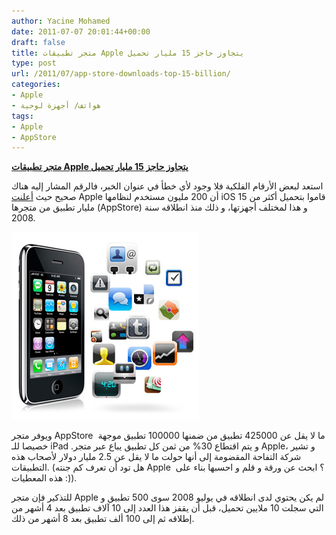 ```yaml
---
author: Yacine Mohamed
date: 2011-07-07 20:01:44+00:00
draft: false
title: متجر تطبيقات Apple يتجاوز حاجز 15 مليار تحميل
type: post
url: /2011/07/app-store-downloads-top-15-billion/
categories:
- Apple
- هواتف/ أجهزة لوحية
tags:
- Apple
- AppStore
---
```


[**متجر تطبيقات Apple يتجاوز حاجز 15 مليار تحميل**](https://www.it-scoop.com/2011/07/app-store-downloads-top-15-billion)




استعد لبعض الأرقام الفلكية فلا وجود لأي خطأ في عنوان الخبر، فالرقم المشار إليه هناك صحيح حيث [أعلنت](http://www.apple.com/pr/library/2011/07/07Apples-App-Store-Downloads-Top-15-Billion.html) Apple أن 200 مليون مستخدم لنظامها iOS قاموا بتحميل أكثر من 15 مليار تطبيق من متجرها (AppStore) و هذا لمختلف أجهزتها، و ذلك منذ انطلاقه سنة 2008.




[![](iphone_apps.jpg)
](https://www.it-scoop.com/2011/07/app-store-downloads-top-15-billion)




ويوفر متجر AppStore  ما لا يقل عن 425000 تطبيق من ضمنها 100000 تطبيق موجهة خصيصا للـ iPad .و يتم اقتطاع 30% من ثمن كل تطبيق يباع عبر متجر Apple، و تشير شركة التفاحة المقضومة إلى أنها حولت ما لا يقل عن 2.5 مليار دولار لأصحاب هذه التطبيقات. (هل تود أن تعرف كم جنته Apple  ؟ ابحث عن ورقة و قلم و احسبها بناء على هذه المعطيات :)).




للتذكير فإن متجر Apple لم يكن يحتوي لدى انطلاقه في يوليو 2008 سوى 500 تطبيق و التي سجلت 10 ملايين تحميل، قبل أن يقفز هذا العدد إلى 10 آلاف تطبيق بعد 4 أشهر من إطلاقه ثم إلى 100 ألف تطبيق بعد 8 أشهر من ذلك.








